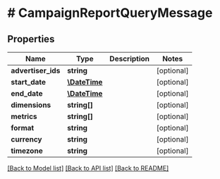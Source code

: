# # CampaignReportQueryMessage

## Properties

Name | Type | Description | Notes
------------ | ------------- | ------------- | -------------
**advertiser_ids** | **string** |  | [optional] 
**start_date** | [**\DateTime**](\DateTime.md) |  | [optional] 
**end_date** | [**\DateTime**](\DateTime.md) |  | [optional] 
**dimensions** | **string[]** |  | [optional] 
**metrics** | **string[]** |  | [optional] 
**format** | **string** |  | [optional] 
**currency** | **string** |  | [optional] 
**timezone** | **string** |  | [optional] 

[[Back to Model list]](../../README.md#documentation-for-models) [[Back to API list]](../../README.md#documentation-for-api-endpoints) [[Back to README]](../../README.md)


